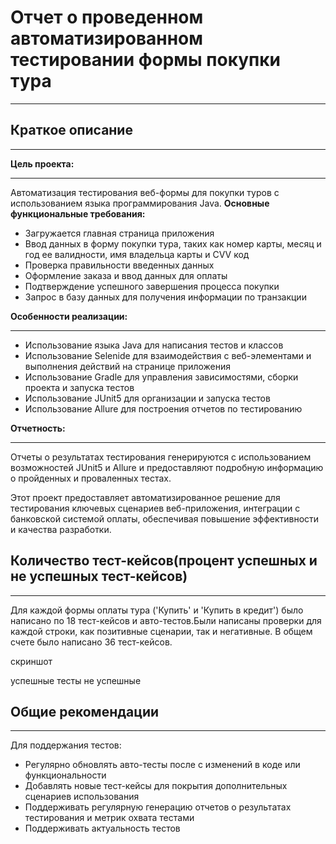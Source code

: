 # Отчет о проведенном автоматизированном тестировании формы покупки тура
___
## Краткое описание
___
**Цель проекта:**
___
Автоматизация тестирования веб-формы для покупки туров с использованием языка программирования Java.
**Основные функциональные требования:**

* Загружается главная страница приложения
* Ввод данных в форму покупки тура, таких как номер карты, месяц и год ее валидности, имя владельца карты и CVV код
* Проверка правильности введенных данных
* Оформление заказа и ввод данных для оплаты
* Подтверждение успешного завершения процесса покупки
* Запрос в базу данных для получения информации по транзакции 

**Особенности реализации:**
___
* Использование языка Java для написания тестов и классов
* Использование Selenide для взаимодействия с веб-элементами и выполнения действий на странице приложения
* Использование Gradle для управления зависимостями, сборки проекта и запуска тестов
* Использование JUnit5 для организации и запуска тестов
* Использование Allure для построения отчетов по тестированию

**Отчетность:**
___
Отчеты о результатах тестирования генерируются с использованием возможностей JUnit5 и Allure и предоставляют подробную информацию о пройденных и проваленных тестах.

Этот проект предоставляет автоматизированное решение для тестирования ключевых сценариев веб-приложения, интеграции с банковской системой оплаты, обеспечивая повышение эффективности и качества разработки.

## Количество тест-кейсов(процент успешных и не успешных тест-кейсов)
___
Для каждой формы оплаты тура ('Купить' и 'Купить в кредит') было написано по 18 тест-кейсов и авто-тестов.Были написаны проверки для каждой строки, как позитивные сценарии, так и негативные. В общем счете было написано 36 тест-кейсов.

скриншот

успешные тесты
не успешные 

## Общие рекомендации
___
Для поддержания тестов:
* Регулярно обновлять авто-тесты после с изменений в коде или функциональности
* Добавлять новые тест-кейсы для покрытия дополнительных сценариев использования
* Поддерживать регулярную генерацию отчетов о результатах тестирования и метрик охвата тестами
* Поддерживать актуальность тестов

